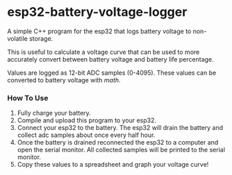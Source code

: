 # esp32-battery-voltage-logger

A simple C++ program for the esp32 that logs battery voltage to non-volatile storage.

This is useful to calculate a voltage curve that can be used to more accurately convert between battery voltage and battery life percentage.

Values are logged as 12-bit ADC samples (0-4095). These values can be converted to battery voltage with *math*.

### How To Use
1. Fully charge your battery.
2. Compile and upload this program to your esp32.
3. Connect your esp32 to the battery. The esp32 will drain the battery and collect adc samples about once every half hour.
4. Once the battery is drained reconnected the esp32 to a computer and open the serial monitor. All collected samples will be printed to the serial monitor.
5. Copy these values to a spreadsheet and graph your voltage curve!
